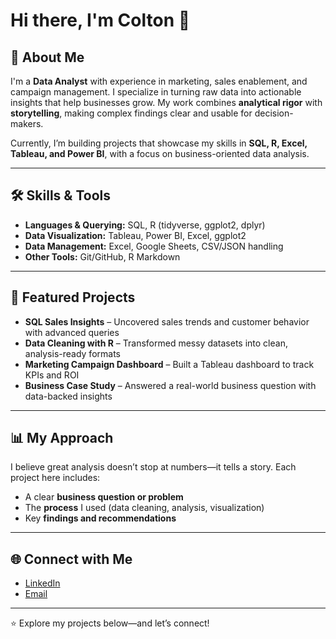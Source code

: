 # Hi there, I'm Colton 👋  

## 🚀 About Me  
I'm a **Data Analyst** with experience in marketing, sales enablement, and campaign management. I specialize in turning raw data into actionable insights that help businesses grow. My work combines **analytical rigor** with **storytelling**, making complex findings clear and usable for decision-makers.  

Currently, I’m building projects that showcase my skills in **SQL, R, Excel, Tableau, and Power BI**, with a focus on business-oriented data analysis.  

---

## 🛠️ Skills & Tools  
- **Languages & Querying:** SQL, R (tidyverse, ggplot2, dplyr)  
- **Data Visualization:** Tableau, Power BI, Excel, ggplot2  
- **Data Management:** Excel, Google Sheets, CSV/JSON handling  
- **Other Tools:** Git/GitHub, R Markdown  

---

## 📂 Featured Projects  
- **SQL Sales Insights** – Uncovered sales trends and customer behavior with advanced queries  
- **Data Cleaning with R** – Transformed messy datasets into clean, analysis-ready formats  
- **Marketing Campaign Dashboard** – Built a Tableau dashboard to track KPIs and ROI  
- **Business Case Study** – Answered a real-world business question with data-backed insights  

---

## 📊 My Approach  
I believe great analysis doesn’t stop at numbers—it tells a story. Each project here includes:  
- A clear **business question or problem**  
- The **process** I used (data cleaning, analysis, visualization)  
- Key **findings and recommendations**  

---

## 🌐 Connect with Me  
- [LinkedIn](www.linkedin.com/in/colton-williams-3b097158)  
- [Email](mailto:coltw0315@gmail.com)  

---
⭐️ Explore my projects below—and let’s connect!
